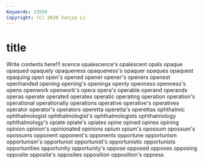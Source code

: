 ```yaml
---
Keywords: 13550
Copyright: (C) 2020 Junjie Li
---
```


# title

Write contents here!!!
scence
opalescence's 
opalescent 
opals 
opaque 
opaqued 
opaquely 
opaqueness 
opaqueness's 
opaquer 
opaques
opaquest 
opaquing 
open 
open's 
opened 
opener 
opener's 
openers 
openest 
openhanded
opening 
opening's 
openings 
openly 
openness 
openness's 
opens 
openwork 
openwork's 
opera
opera's 
operable 
operand 
operands 
operas 
operate 
operated 
operates 
operatic 
operating
operation 
operation's 
operational 
operationally 
operations 
operative 
operative's 
operatives 
operator 
operator's
operators 
operetta 
operetta's 
operettas 
ophthalmic 
ophthalmologist 
ophthalmologist's 
ophthalmologists 
ophthalmology 
ophthalmology's
opiate 
opiate's 
opiates 
opine 
opined 
opines 
opining 
opinion 
opinion's 
opinionated
opinions 
opium 
opium's 
opossum 
opossum's 
opossums 
opponent 
opponent's 
opponents 
opportune
opportunism 
opportunism's 
opportunist 
opportunist's 
opportunistic 
opportunists 
opportunities 
opportunity 
opportunity's 
oppose
opposed 
opposes 
opposing 
opposite 
opposite's 
opposites 
opposition 
opposition's 
oppress 
